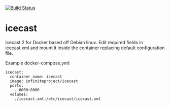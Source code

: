 [![Build Status](https://travis-ci.org/infiniteproject/icecast.svg?branch=master)](https://travis-ci.org/infiniteproject/icecast)
# icecast
Icecast 2 for Docker based off Debian linux.
Edit required fields in icecast.xml and mount it inside the container replacing default configuration file.

Example docker-compose.yml:
```
icecast:
  container_name: icecast
  image: infiniteproject/icecast
  ports:
    - 8000:8000
  volumes:
    ./icecast.xml:/etc/icecast/icecast.xml
```

